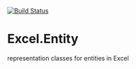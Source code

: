 [![Build Status](https://travis-ci.org/77web/Excel.Entity.svg)](https://travis-ci.org/77web/Excel.Entity)

Excel.Entity
===================

representation classes for entities in Excel
